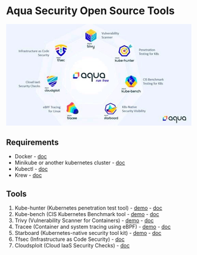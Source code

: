 # Aqua Security Open Source Tools

![aqua security open source](aqua.jpg)

## Requirements

- Docker - [doc](https://docs.docker.com/get-started/)
- Minikube or another kubernetes cluster - [doc](https://minikube.sigs.k8s.io/docs/start/)
- Kubectl - [doc](https://kubernetes.io/es/docs/tasks/tools/install-kubectl/)
- Krew - [doc](https://krew.sigs.k8s.io/)

## Tools

1. Kube-hunter (Kubernetes penetration test tool) - [demo](https://github.com/glidercode/aquasecurity/blob/main/kube_hunter.md) - [doc](https://github.com/aquasecurity/kube-hunter)
2. Kube-bench (CIS Kubernetes Benchmark tool - [demo](https://github.com/glidercode/aquasecurity/blob/main/kube_bench.md) - [doc](https://github.com/aquasecurity/kube-bench)
3. Trivy (Vulnerability Scanner for Containers) - [demo](https://github.com/glidercode/aquasecurity/blob/main/trivy.md) - [doc](https://github.com/aquasecurity/trivy)
4. Tracee (Container and system tracing using eBPF) - [demo](https://github.com/glidercode/aquasecurity/blob/main/tracee.md) - [doc](https://github.com/aquasecurity/tracee)
5. Starboard (Kubernetes-native security tool kit) - [demo](https://github.com/glidercode/aquasecurity/blob/main/starboard.md) - [doc](https://github.com/aquasecurity/starboard)
6. Tfsec (Infrastructure as Code Security) - [doc](https://github.com/aquasecurity/tfsec)
7. Cloudsploit (Cloud IaaS Security Checks) - [doc](https://github.com/aquasecurity/cloudsploit)
